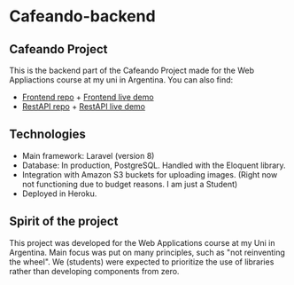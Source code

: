 # Cafeando-backend
## Cafeando Project
This is the backend part of the Cafeando Project made for the Web Appliactions course at my uni in Argentina. You can also find:
- [Frontend repo](https://github.com/FacundoAlvarado9/Cafeando-front-deploy) + [Frontend live demo](https://cafeando-front-deploy.vercel.app/)
- [RestAPI repo](https://github.com/FacundoAlvarado9/cafeando-api) + [RestAPI live demo](https://cafeando-api.herokuapp.com)

## Technologies
- Main framework: Laravel (version 8)
- Database: In production, PostgreSQL. Handled with the Eloquent library.
- Integration with Amazon S3 buckets for uploading images. (Right now not functioning due to budget reasons. I am just a Student)
- Deployed in Heroku.

## Spirit of the project
This project was developed for the Web Applications course at my Uni in Argentina. Main focus was put on many principles, such as "not reinventing the wheel". We (students) were expected to prioritize the use of libraries rather than developing components from zero.
